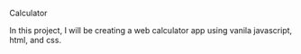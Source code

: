 Calculator

In this project, I will be creating a web calculator app using vanila javascript, html, and css.